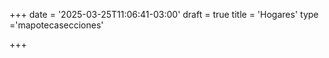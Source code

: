 +++
date = '2025-03-25T11:06:41-03:00'
draft = true
title = 'Hogares'
type ='mapotecasecciones'

+++

